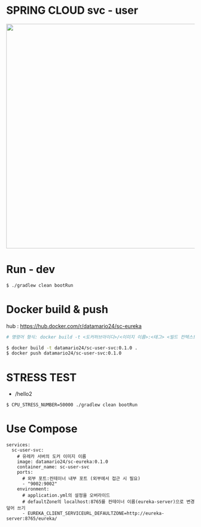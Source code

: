 # SPRING CLOUD svc - user

<img width="600" src="https://github.com/user-attachments/assets/d9d8cb64-f45a-48e7-a144-83de0f730ff6" />

# Run - dev
```bash
$ ./gradlew clean bootRun
```

# Docker build & push
hub : https://hub.docker.com/r/datamario24/sc-eureka
```bash
# 명령어 형식: docker build -t <도커허브아이디>/<이미지 이름>:<태그> <빌드 컨텍스트 경로>

$ docker build -t datamario24/sc-user-svc:0.1.0 .
$ docker push datamario24/sc-user-svc:0.1.0
```

# STRESS TEST
- /hello2
```bash
$ CPU_STRESS_NUMBER=50000 ./gradlew clean bootRun 
```

# Use Compose
```
services:
  sc-user-svc:
    # 유레카 서버의 도커 이미지 이름
    image: datamario24/sc-eureka:0.1.0 
    container_name: sc-user-svc
    ports:
      # 외부 포트:컨테이너 내부 포트 (외부에서 접근 시 필요)
      - "9002:9002" 
    environment:
      # application.yml의 설정을 오버라이드
      # defaultZone의 localhost:8765를 컨테이너 이름(eureka-server)으로 변경 덮어 쓰기
      - EUREKA_CLIENT_SERVICEURL_DEFAULTZONE=http://eureka-server:8765/eureka/
```